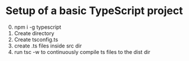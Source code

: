 # Setup of a basic TypeScript project
0. npm i -g typescript
1. Create directory
2. Create tsconfig.ts 
3. create .ts files inside src dir
4. run tsc -w to continuously compile ts files to the dist dir
